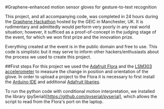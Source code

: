 #Graphene-enhanced motion sensor gloves for gesture-to-text recognition

This project, and all accompanying code, was completed in 24 hours during the [Graphene Hackathon](https://www.graphenehackathon.com/) hosted by the GEIC in Manchester, UK. It is rudimentary and admittedly would perform very poorly in any real world situation; however, it sufficed as a proof-of-concept in the judging stage of the event, for which we won first prize and the innovation prize. 

Everything created at the event is in the public domain and free to use. This code is simplistic but it may serve to inform other hackers/enthusiasts about the process we used to create this project. 

##First steps
For this project we used the [Adafruit Flora](https://learn.adafruit.com/) and the [LSM303 accelerometer](https://learn.adafruit.com/lsm303-accelerometer-slash-compass-breakout) to measure the change in position and orientation of the glove. In order to upload a project to the Flora it is necessary to first install the [Arduino IDE](https://www.arduino.cc/en/Main/Software) and additional [Adafruit libaries](https://learn.adafruit.com/flora-accelerometer/downloads). 

To run the python code with conditional motion interpretation, we installed the library (pySerial)[https://github.com/pyserial/pyserial], which allows the script to read from the Flora's port on the laptop. 

